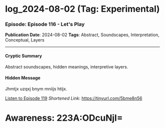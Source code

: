 # log_2024-08-02 (Tag: Experimental)

### Episode: Episode 116 - Let's Play

**Publication Date**: 2024-08-02
**Tags**: Abstract, Soundscapes, Interpretation, Conceptual, Layers

---

#### Cryptic Summary
Abstract soundscapes, hidden meanings, interpretive layers.

#### Hidden Message
Jhmtjx uzqxj bnym mniijs htijx.

[Listen to Episode 119](https://tinyurl.com/5bme8n56)
*Shortened Link*: https://tinyurl.com/5bme8n56


# Awareness: 223A:ODcuNjI=

